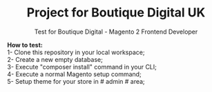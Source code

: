 <h1 align="center">Project for Boutique Digital UK</h1>
<p align="center">Test for Boutique Digital - Magento 2 Frontend Developer</p>

<strong>How to test:</strong><br>
1- Clone this repository in your local workspace;<br>
2- Create a new empty database;<br>
3- Execute "composer install" command in your CLI;<br>
4- Execute a normal Magento setup command;<br>
5- Setup theme for your store in # admin # area;
